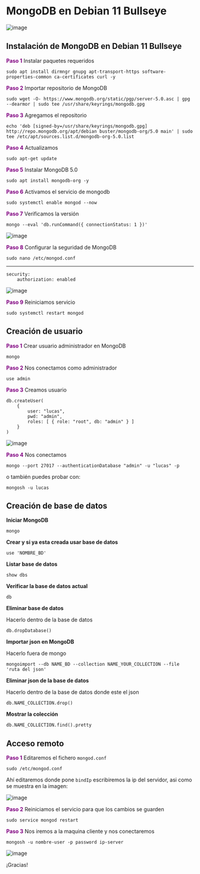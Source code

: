 # MongoDB en Debian 11 Bullseye

![image](../images/ABD/mongodb.png)

## Instalación de MongoDB en Debian 11 Bullseye

<font color="#800080">**Paso 1**</font> Instalar paquetes requeridos

    sudo apt install dirmngr gnupg apt-transport-https software-properties-common ca-certificates curl -y

<font color="#800080">**Paso 2**</font> Importar repositorio de MongoDB

    sudo wget -O- https://www.mongodb.org/static/pgp/server-5.0.asc | gpg --dearmor | sudo tee /usr/share/keyrings/mongodb.gpg

<font color="#800080">**Paso 3**</font> Agregamos el repositorio

    echo 'deb [signed-by=/usr/share/keyrings/mongodb.gpg] http://repo.mongodb.org/apt/debian buster/mongodb-org/5.0 main' | sudo tee /etc/apt/sources.list.d/mongodb-org-5.0.list

<font color="#800080">**Paso 4**</font> Actualizamos

    sudo apt-get update

<font color="#800080">**Paso 5**</font> Instalar MongoDB 5.0

    sudo apt install mongodb-org -y

<font color="#800080">**Paso 6**</font> Activamos el servicio de mongodb

    sudo systemctl enable mongod --now

<font color="#800080">**Paso 7**</font> Verificamos la versión

    mongo --eval 'db.runCommand({ connectionStatus: 1 })'

![image](../images/ABD/1-mongo.png)

<font color="#800080">**Paso 8**</font> Configurar la seguridad de MongoDB

    sudo nano /etc/mongod.conf
---
    security:
        authorization: enabled

![image](../images/ABD/2-mongo.png)

<font color="#800080">**Paso 9**</font> Reiniciamos servicio

    sudo systemctl restart mongod

## Creación de usuario

<font color="#800080">**Paso 1**</font> Crear usuario administrador en MongoDB

    mongo

<font color="#800080">**Paso 2**</font> Nos conectamos como administrador

    use admin

<font color="#800080">**Paso 3**</font> Creamos usuario

    db.createUser(
        {
            user: "lucas", 
            pwd: "admin", 
            roles: [ { role: "root", db: "admin" } ]
        }
    )

![image](../images/ABD/3-mongo.png)

<font color="#800080">**Paso 4**</font> Nos conectamos

    mongo --port 27017 --authenticationDatabase "admin" -u "lucas" -p
o también puedes probar con:

    mongosh -u lucas

## Creación de base de datos

**Iniciar MongoDB**

    mongo

**Crear y si ya esta creada usar base de datos**

    use 'NOMBRE_BD'

**Listar base de datos**

    show dbs

**Verificar la base de datos actual**

    db

**Eliminar base de datos**

Hacerlo dentro de la base de datos

    db.dropDatabase()

**Importar json en MongoDB**

Hacerlo fuera de mongo

    mongoimport --db NAME_BD --collection NAME_YOUR_COLLECTION --file 'ruta del json'

**Eliminar json de la base de datos**

Hacerlo dentro de la base de datos donde este el json

    db.NAME_COLLECTION.drop()

**Mostrar la colección**

    db.NAME_COLLECTION.find().pretty

## Acceso remoto

<font color="#800080">**Paso 1**</font> Editaremos el fichero `mongod.conf`

    sudo /etc/mongod.conf

Ahí editaremos donde pone `bindIp` escribiremos la ip del servidor, asi como se muestra en la imagen:

![image](../images/ABD/4-mongo.png)

<font color="#800080">**Paso 2**</font> Reiniciamos el servicio para que los cambios se guarden

    sudo service mongod restart

<font color="#800080">**Paso 3**</font> Nos iremos a la maquina cliente y nos conectaremos

    mongosh -u nombre-user -p password ip-server

![image](../images/ABD/5-mongo.png)

¡Gracias!